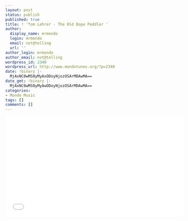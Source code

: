 ```yaml
---
layout: post
status: publish
published: true
title: ! 'Tom Lehrer - The Old Dope Peddler '
author:
  display_name: mrmondo
  login: mrmondo
  email: not@telling
  url: ''
author_login: mrmondo
author_email: not@telling
wordpress_id: 2340
wordpress_url: http://www.mondotunes.org/?p=2340
date: !binary |-
  MjAxNC0wMS0yMyAxODoyNjozOSArMDAwMA==
date_gmt: !binary |-
  MjAxNC0wMS0yMyAwODoyNjozOSArMDAwMA==
categories:
- Mondo Music
tags: []
comments: []
---
```

<iframe width="560" height="315" src="//www.youtube.com/embed/qNWvdtt5sxs" frameborder="0"> </iframe>
